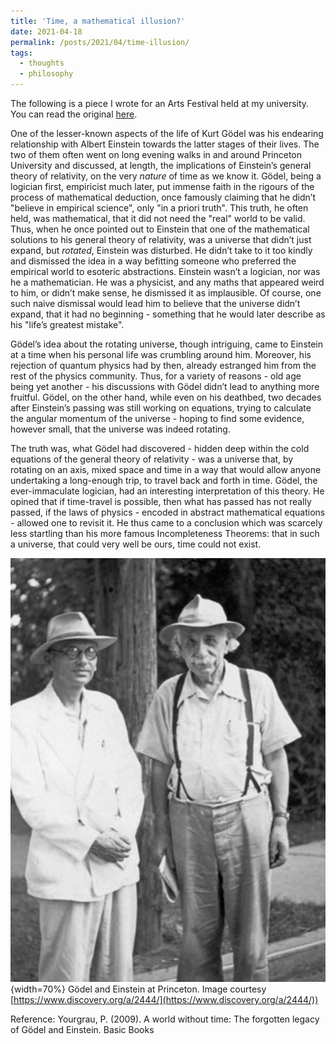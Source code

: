 ```yaml
---
title: 'Time, a mathematical illusion?'
date: 2021-04-18
permalink: /posts/2021/04/time-illusion/
tags:
  - thoughts
  - philosophy
---
```


The following is a piece I wrote for an Arts Festival held at my university. You can read the original [here](https://nusartsfestival.com/NAF2021/time-a-mathematical-illusion/).

One of the lesser-known aspects of the life of Kurt Gödel was his endearing relationship with Albert Einstein towards the latter stages of their lives. The two of them often went on long evening walks in and around Princeton University and discussed, at length, the implications of Einstein’s general theory of relativity, on the very *nature* of time as we know it. Gödel, being a logician first, empiricist much later, put immense faith in the rigours of the process of mathematical deduction, once famously claiming that he didn’t "believe in empirical science", only "in a priori truth". This truth, he often held, was mathematical, that it did not need the "real" world to be valid. Thus, when he once pointed out to Einstein that one of the mathematical solutions to his general theory of relativity, was a universe that didn’t just expand, but *rotated*, Einstein was disturbed. He didn’t take to it too kindly and dismissed the idea in a way befitting someone who preferred the empirical world to esoteric abstractions. Einstein wasn’t a logician, nor was he a mathematician. He was a physicist, and any maths that appeared weird to him, or didn’t make sense, he dismissed it as implausible. Of course, one such naive dismissal would lead him to believe that the universe didn’t expand, that it had no beginning - something that he would later describe as his "life’s greatest mistake".

Gödel’s idea about the rotating universe, though intriguing, came to Einstein at a time when his personal life was crumbling around him. Moreover, his rejection of quantum physics had by then, already estranged him from the rest of the physics community. Thus, for a variety of reasons - old age being yet another - his discussions with Gödel didn’t lead to anything more fruitful. Gödel, on the other hand, while even on his deathbed, two decades after Einstein’s passing was still working on equations, trying to calculate the angular momentum of the universe - hoping to find some evidence, however small, that the universe was indeed rotating.

The truth was, what Gödel had discovered - hidden deep within the cold equations of the general theory of relativity - was a universe that, by rotating on an axis, mixed space and time in a way that would allow anyone undertaking a long-enough trip, to travel back and forth in time. Gödel, the ever-immaculate logician, had an interesting interpretation of this theory. He opined that if time-travel is possible, then what has passed has not really passed, if the laws of physics - encoded in abstract mathematical equations - allowed one to revisit it. He thus came to a conclusion which was scarcely less startling than his more famous Incompleteness Theorems: that in such a universe, that could very well be ours, time could not exist.

![Gödel and Einstein](/images/godel-einstein.jpg){width=70%}
Gödel and Einstein at Princeton. Image courtesy [https://www.discovery.org/a/2444/](https://www.discovery.org/a/2444/))

Reference:
Yourgrau, P. (2009). A world without time: The forgotten legacy of Gödel and Einstein. Basic Books